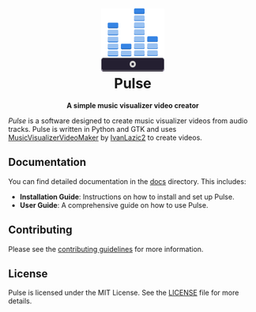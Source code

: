 <h1 align="center">
    <img src="assets/pulse_icon.svg" alt="Pulse icon" width="128" height="128"/>
    <br>
    Pulse
</h1>

<p align="center">
    <strong>A simple music visualizer video creator</strong>
</p>

<!-- TODO: Add a screenshot of the application -->

*Pulse* is a software designed to create music visualizer videos from audio tracks. Pulse is written in Python and GTK and uses [MusicVisualizerVideoMaker](https://github.com/IvanLazic2/MusicVisualizerVideoMaker) by [IvanLazic2](https://github.com/IvanLazic2) to create videos.

## Documentation

You can find detailed documentation in the [docs](docs) directory. This includes:

- **Installation Guide**: Instructions on how to install and set up Pulse.
- **User Guide**: A comprehensive guide on how to use Pulse.

## Contributing

Please see the [contributing guidelines](docs/CONTRIBUTING.md) for more information.

## License

Pulse is licensed under the MIT License. See the [LICENSE](LICENSE) file for more details.